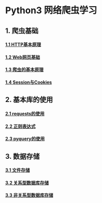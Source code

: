 # Python3 网络爬虫学习

## 1. 爬虫基础

#### [1.1 HTTP基本原理](https://github.com/weylin0714/WebSpider/blob/master/ch01/HTTP%E5%9F%BA%E6%9C%AC%E5%8E%9F%E7%90%86.md)

#### [1.2 Web网页基础](https://github.com/weylin0714/WebSpider/blob/master/ch01/Web%E7%BD%91%E9%A1%B5%E5%9F%BA%E7%A1%80.md)

#### [1.3 爬虫的基本原理](https://github.com/weylin0714/WebSpider/blob/master/ch01/%E7%88%AC%E8%99%AB%E7%9A%84%E5%9F%BA%E6%9C%AC%E5%8E%9F%E7%90%86.md)

#### [1.4 Session与Cookies](https://github.com/weylin0714/WebSpider/blob/master/ch01/Session%E4%B8%8ECookies.md)

## 2. 基本库的使用

#### [2.1 requests的使用](https://nbviewer.jupyter.org/github/weylin0714/WebSpider/blob/master/ch02/requests的使用.ipynb)

#### [2.2 正则表达式](https://htmlpreview.github.io/?https://github.com/weylin0714/WebSpider/blob/master/ch02/%E6%AD%A3%E5%88%99%E8%A1%A8%E8%BE%BE%E5%BC%8F.html)

#### [2.3 pyquery的使用](https://github.com/weylin0714/WebSpider/blob/master/ch02/pyquery%E7%9A%84%E4%BD%BF%E7%94%A8.md)

## 3. 数据存储

#### [3.1 文件存储](https://github.com/weylin0714/WebSpider/blob/master/ch03/%E6%96%87%E4%BB%B6%E5%AD%98%E5%82%A8.md)

#### [3.2 关系型数据库存储](https://github.com/weylin0714/WebSpider/blob/master/ch03/%E5%85%B3%E7%B3%BB%E5%9E%8B%E6%95%B0%E6%8D%AE%E5%BA%93%E5%AD%98%E5%82%A8.md)

#### [3.3 非关系型数据库存储](https://github.com/weylin0714/WebSpider/blob/master/ch03/%E9%9D%9E%E5%85%B3%E7%B3%BB%E5%9E%8B%E6%95%B0%E6%8D%AE%E5%BA%93%E5%AD%98%E5%82%A8.md)

